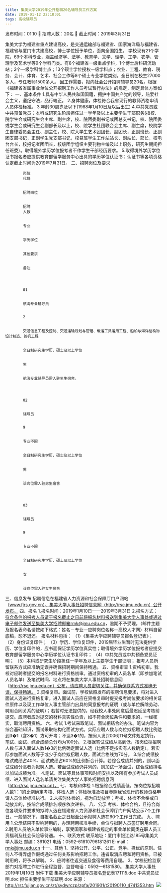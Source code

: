 ```yaml
---
title: 集美大学2019年公开招聘20名辅导员工作方案
date: 2019-01-12 22:10:01
tags: 高校辅导员
---
```

发布时间：01.10   🌟   招聘人数：20名   🌈   截止时间：2019年3月31日
<!-- more -->
集美大学为福建省重点建设高校，是交通运输部与福建省、国家海洋局与福建省、福建省与厦门市共建高校，博士学位授予单位，面向全国招生。
学校现有21个学院，69个本科专业，涵盖经济学、法学、教育学、文学、理学、工学、农学、管理学及艺术学等9个学科门类。有8个福建省一级重点学科，1个博士后科研流动站；2个一级学科博士点；13个硕士学位授权一级学科点；农业、工程、教育、税务、会计、体育、艺术、社会工作等8个硕士专业学位类别。全日制在校生27000多人，专任教师1500多人。
因工作需要，拟向社会公开招聘辅导员20名。根据《福建省省属事业单位公开招聘工作人员考试暂行办法》的规定，制定具体方案如下：
一、基本条件
1.具有中华人民共和国国籍，拥护中国共产党的领导，热爱社会主义，遵纪守法，品行端正。
2.身体健康，体检符合我省现行的教师资格申请人员体检标准。
3.年龄30周岁及以下(1988年1月10日及以后出生)
4.中共党员或中共预备党员；本科或研究生阶段担任过一学年及以上主要学生干部职务(指校、院学生会或研究生会主席、副主席，校、院团委副书记或团总支书记，校、院团委或学生会或研究生会副部长及以上，校、院学生社团联合会主席、副主席，校院学生自律委员会主任、副主任，校、院大学生艺术团团长、副团长，正副班长、正副团支部书记，正副学生党支部书记，校易班学生工作站站长、副站长、部长，校电台台长，校报记者团团长，校级团学组织主要刊物主编及以上职务，研究生期间担任班委）。取得境外学历学位报考者不作学生干部经历要求。
5.取得境外学历学位证书报名者应提供教育部留学服务中心出具的学历学位认证书；认证书等各项资格认定截止时间为2019年7月31日。
二、招聘岗位及要求


    
        
            
            岗位
            代码
            
            
            招聘岗位
            
            
            招聘
            人数
            
            
            专业
            
            
            学历学位
            
            
            其他要求
            
            
            备注
            
        
        
            
            01
            
            
            航海专业辅导员
            
            
            2
            
            
            交通信息工程及控制、交通运输规划与管理、载运工具运用工程、船舶与海洋结构物设计制造、轮机工程
            
            
            全日制研究生学历，硕士及以上学位
            
            
            男
            
            
            航海专业辅导员需入驻男生宿舍。
            
        
        
            
            02
            
            
            辅导员
            
            
            9
            
            
            专业不限
            
            
            全日制研究生学历，硕士及以上学位
            
            
            男
            
            
            该岗位需入驻男生宿舍
            
        
        
            
            03
            
            
            辅导员
            
            
            9
            
            
            专业不限
            
            
            全日制研究生学历，硕士及以上学位
            
            
            女
            
            
            该岗位需入驻女生宿舍
            
        
    


三、信息发布
招聘信息在福建省人力资源和社会保障厅门户网站（www.fjrs.gov.cn）、集美大学人事处招聘信息网（http://rsc.jmu.edu.cn）公开发布。
四、报名
1.报名时间：2019年1月10日——2019年3月31日
2.报名方式：
符合条件的报考人员请于报名截止之日前将报名材料报送到集美大学人事处或通过电子邮件发送至集美大学招聘邮箱rmk@jmu.edu.cn，逾期不予受理。（邮件主题及报名表命名请按如下格式：姓名－专业—应聘岗位名称—高校人才网）材料自留底稿，恕不退还。
报名材料包括：
（1）《集美大学应聘辅导员报名登记表》；
（2）身份证复印件；
（3）学历、学位复印件，2019届毕业生暂时无法提供学历、学位复印件的，应书面保证学历学位真实性；取得境外学历学位报考者应提交教育部留学服务中心学历学位认证书复印件；
（4）中共党员或中共预备党员证明；
（5）本科或研究生阶段担任一学年及以上主要学生干部证明；
报考人员所留联系方式应准确无误并确保招聘期间保持畅通。
五、资格审查
1.资格初审。我校对应聘者提交的报名材料进行资格初审。通过资格初审的人员名单（即参加笔试人员名单）及笔试时间、地点将在集美大学人事处招聘信息网（http://rsc.jmu.edu.cn）公布，请应聘人员密切关注，并确保联系方式准确无误，保持畅通。
2.资格复审。面试前，学校依照发布的招聘信息要求，将对进入面试人选进行资格复审。进入面试人员应在资格复审时提交报考岗位要求的相关证件原件以及现工作单位人事主管部门出具的同意报考的证明（或与单位解除劳动、聘用合同关系的证明）；若暂时无法提供的，经我校人事处同意后最迟延至考核前提交。应聘者应对提交的材料真实性负责，如不符合岗位条件和要求的，一经核实，取消聘用资格。
六、考试
1.考试采取笔试、面试相结合的办法。笔试内容为综合基础知识，面试采取结构化面试方式。实际应聘人数与岗位拟招聘人数比例达到3�1（含3�1）方可开考；不达3�1的，按闽人发[2006]11号文件规定执行。笔试、面试、综合成绩总分均为100分。
2.根据笔试成绩从高到低，按岗位拟招聘人数与进入面试人数1�3的比例确定面试人选（比例不足按实有人数确定）。若实际参加面试人数等于或少于岗位拟招聘人数，面试合格线为70分。
3.综合成绩按笔试成绩占40%、面试成绩占60%的比例折合计算。若综合成绩并列的，则以面试成绩分高者为拟聘人选。若面试成绩仍并列的，则加试一场面试，综合成绩排名以加试成绩为准。
4.笔试、面试等具体事项和时间安排以及所有参加考试人员成绩、进入面试人选名单请关注集美大学人事处招聘信息网（http://rsc.jmu.edu.cn）。
七、考核和体检
1.根据综合成绩高低，按岗位拟招聘人数1：1的比例确定考核、体检人选；体检标准及项目参照我省现行的教师资格申请人员体检标准执行。
2.未按时体检的，视为自动放弃；考核、体检不合格或自动放弃的，按综合成绩排名顺序依次递补。
八、公示
考核、体检合格，且符合岗位各项条件要求的拟聘人选在福建省人力资源和社会保障厅门户网站公示7个工作日。一般情况下，自报名截止之日起至公示拟聘人选在60个工作日完成。
九、聘用
1.公示结果不影响聘用的，办理聘用核准手续，单位与拟聘人员签订聘用合同。
2.聘用人员纳入单位事业编制，享受国家和福建省规定的事业单位同类在职人员工资福利及社会保险等待遇。
十、联系方式
联系地址：厦门市银江路185号集美大学人事处
邮编：361021
电话：0592-61810796181261
E-mail：rmk@jmu.edu.cn
十一、其他
1、坚持公开、公平、公正、竞争、择优的原则。任何人不得弄虚作假或通过任何关系影响招聘工作。违者取消应聘和聘用资格，已被聘用的，将予以解聘。
2、应聘者往返交通及食宿等费用自理。
3、学校纪检监察部门对招聘工作进行全程监督，监督电话：0592—6181580。
集美大学人事处
2019年1月10日
附件下载
集美大学应聘辅导员报名登记表171115.doc
中共党员证明.doc
担任主要学生干部证明.doc
来源：
http://rst.fujian.gov.cn/zt/sydwrczp/zpfa/201901/t20190110_4741353.htm
 ![](https://cdn.weiweiblog.cn/20181015134814.png)